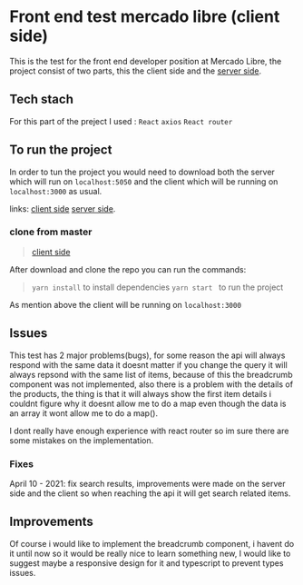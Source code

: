 # Front end test mercado libre (client side)

This is the test for the front end developer position at Mercado Libre, the project consist of two parts, this the client side and the [server side](https://github.com/Rigo9119/fe-meli-rigo-rosero-server).

## Tech stach 

For this part of the preject I used :
``` React ```
``` axios ```
``` React router ```

## To run the project

In order to tun the project you would need to download both the server which will run on ```localhost:5050``` and the client which will be running on ```localhost:3000``` as usual. 

links:
[client side](https://github.com/Rigo9119/fe-meli-rigo-rosero)
[server side](https://github.com/Rigo9119/fe-meli-rigo-rosero-server).

### clone from master

>[client side](https://github.com/Rigo9119/fe-meli-rigo-rosero)

After download and clone the repo you can run the commands:

> ```yarn install``` to install dependencies 
> ```yarn start ``` to run the project

As mention above the client will be running on ```localhost:3000```

## Issues

This test has 2 major problems(bugs), for some reason the api will always respond with the same data it doesnt matter if you change the query it will always repsond with the same list of items, because of this the breadcrumb component was not implemented, also there is a problem with the details of the products, the thing is that it will always show the first item details i couldnt figure why it doesnt allow me to do a map even though the data is an array it wont allow me to do a map().

I dont really have enough experience with react router so im sure there are  some mistakes on the implementation. 

### Fixes

April 10 - 2021: fix search results, improvements were made on the server side and the client so when reaching the api it will get search related 
items.

## Improvements 

Of course i would like to implement the breadcrumb component, i havent do it until now so it would be really nice to learn something new, 
I would like to suggest maybe a responsive design for it and typescript to prevent types issues.





